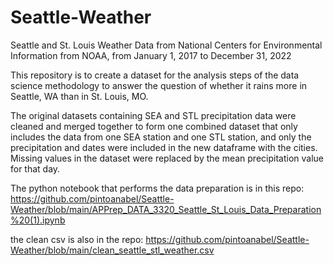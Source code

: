 # Seattle-Weather
Seattle and St. Louis Weather Data from National Centers for Environmental Information from NOAA, from January 1, 2017 to December 31, 2022

This repository is to create a dataset for the analysis steps of the data science methodology to answer the question of whether it rains more in Seattle, WA than in St. Louis, MO.

The original datasets containing SEA and STL precipitation data were cleaned and merged together to form one combined dataset that only includes the data from one SEA station and one STL station, and only the precipitation and dates were included in the new dataframe with the cities. Missing values in the dataset were replaced by the mean precipitation value for that day.

The python notebook that performs the data preparation is in this repo: https://github.com/pintoanabel/Seattle-Weather/blob/main/APPrep_DATA_3320_Seattle_St_Louis_Data_Preparation%20(1).ipynb

the clean csv is also in the repo: https://github.com/pintoanabel/Seattle-Weather/blob/main/clean_seattle_stl_weather.csv

